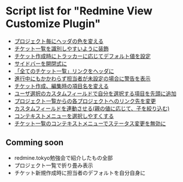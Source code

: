 # Script list for "Redmine View Customize Plugin"

* [プロジェクト毎にヘッダの色を変える](./change_header_color_by_project.css)
* [チケット一覧を識別しやすいように装飾](./decorate_issue_list.css)
* [チケット作成時にトラッカーに応じてデフォルト値を設定](./set_default_value_at_change_tracker.js)
* [サイドバーを開閉式に](./toggle_sidebar.js)
* [「全てのチケット一覧」リンクをヘッダに](./add_issues_link_on_header.js)
* [進行中にもかかわらず担当者が未設定の場合に警告を表示](./show_alert_if_not_assign.js)
* [チケット作成、編集時の項目名を変える](./show_alert_if_not_assign.js)
* [ユーザ選択のカスタムフィールドで自分を選択する項目を先頭に追加](./add_me_for_custome_users_field.js)
* [プロジェクト一覧からの各プロジェクトへのリンク先を変更](./change_project_link_on_project_list.js)
* [カスタムフィールドを連動させる(親の値に応じて、子を絞り込む)](./link_custom_field.js)
* [コンテキストメニューを選択しやすくする](./adjust_context_submenu.css)
* [チケット一覧のコンテキストメニューでステータス変更を無効に](./handling_issue_list_context_menu.js)


## Comming soon

* redmine.tokyo勉強会で紹介したもの全部
* プロジェクト一覧で折り畳み表示
* チケット新規作成時に担当者のデフォルトを自分自身に
